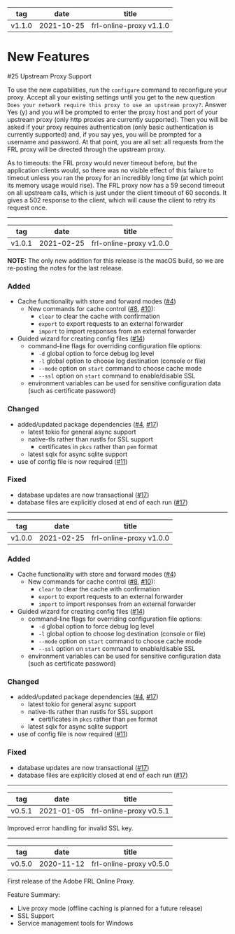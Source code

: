 | tag | date | title |
|---|---|---|
| v1.1.0 | 2021-10-25 | frl-online-proxy v1.1.0 |

# New Features

\#25 Upstream Proxy Support

To use the new capabilities, run the `configure` command to reconfigure your proxy.  Accept all your existing settings until you get to the new question `Does your network require this proxy to use an upstream proxy?`. Answer Yes (y) and you will be prompted to enter the proxy host and port of your upstream proxy (only http proxies are currently supported).  Then you will be asked if your proxy requires authentication (only basic authentication is currently supported) and, if you say yes, you will be prompted for a username and password.  At that point, you are all set: all requests from the FRL proxy will be directed through the upstream proxy.

As to timeouts: the FRL proxy would never timeout before, but the application clients would, so there was no visible effect of this failure to timeout unless you ran the proxy for an incredibly long time (at which point its memory usage would rise).  The FRL proxy now has a 59 second timeout on all upstream calls, which is just under the client timeout of 60 seconds.  It gives a 502 response to the client, which will cause the client to retry its request once.

---

| tag | date | title |
|---|---|---|
| v1.0.1 | 2021-02-25 | frl-online-proxy v1.0.0 |

**NOTE:** The only new addition for this release is the macOS build, so we are re-posting the notes for the
last release.

### Added
* Cache functionality with store and forward modes ([#4])
    * New commands for cache control ([#8], [#10]):
        * `clear` to clear the cache with confirmation
        * `export` to export requests to an external forwarder
        * `import` to import responses from an external forwarder
* Guided wizard for creating config files ([#14])
    * command-line flags for overriding configuration file options:
        * `-d` global option to force debug log level
        * `-l` global option to choose log destination (console or file)
        * `--mode` option on `start` command to choose cache mode
        * `--ssl` option on `start` command to enable/disable SSL
    * environment variables can be used for sensitive configuration data (such as certificate password)

### Changed
* added/updated package dependencies ([#4], [#17])
    * latest tokio for general async support
    * native-tls rather than rustls for SSL support
        * certificates in `pkcs` rather than `pem` format
    * latest sqlx for async sqlite support
* use of config file is now required ([#11])

### Fixed
* database updates are now transactional ([#17])
* database files are explicitly closed at end of each run ([#17])

[#4]: https://github.com/adobe/frl-online-proxy/pull/4
[#8]: https://github.com/adobe/frl-online-proxy/pull/8
[#10]: https://github.com/adobe/frl-online-proxy/pull/10
[#11]: https://github.com/adobe/frl-online-proxy/pull/11
[#14]: https://github.com/adobe/frl-online-proxy/pull/14
[#17]: https://github.com/adobe/frl-online-proxy/pull/17

---

| tag | date | title |
|---|---|---|
| v1.0.0 | 2021-02-25 | frl-online-proxy v1.0.0 |

### Added
* Cache functionality with store and forward modes ([#4])
    * New commands for cache control ([#8], [#10]):
        * `clear` to clear the cache with confirmation
        * `export` to export requests to an external forwarder
        * `import` to import responses from an external forwarder
* Guided wizard for creating config files ([#14])
    * command-line flags for overriding configuration file options:
        * `-d` global option to force debug log level
        * `-l` global option to choose log destination (console or file)
        * `--mode` option on `start` command to choose cache mode
        * `--ssl` option on `start` command to enable/disable SSL
    * environment variables can be used for sensitive configuration data (such as certificate password)

### Changed
* added/updated package dependencies ([#4], [#17])
    * latest tokio for general async support
    * native-tls rather than rustls for SSL support
        * certificates in `pkcs` rather than `pem` format
    * latest sqlx for async sqlite support
* use of config file is now required ([#11])

### Fixed
* database updates are now transactional ([#17])
* database files are explicitly closed at end of each run ([#17])

[#4]: https://github.com/adobe/frl-online-proxy/pull/4
[#8]: https://github.com/adobe/frl-online-proxy/pull/8
[#10]: https://github.com/adobe/frl-online-proxy/pull/10
[#11]: https://github.com/adobe/frl-online-proxy/pull/11
[#14]: https://github.com/adobe/frl-online-proxy/pull/14
[#17]: https://github.com/adobe/frl-online-proxy/pull/17

---

| tag | date | title |
|---|---|---|
| v0.5.1 | 2021-01-05 | frl-online-proxy v0.5.1 |

Improved error handling for invalid SSL key.

---

| tag | date | title |
|---|---|---|
| v0.5.0 | 2020-11-12 | frl-online-proxy v0.5.0 |

First release of the Adobe FRL Online Proxy. 

Feature Summary:

* Live proxy mode (offline caching is planned for a future release)
* SSL Support
* Service management tools for Windows
